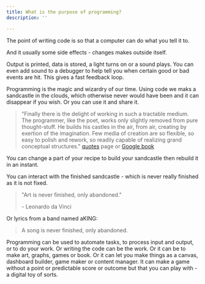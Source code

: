 ```yaml
---
title: What is the purpose of programming?
description: ''

---
```

The point of writing code is so that a computer can do what you tell it to.

And it usually some side effects - changes makes outside itself.

Output is printed, data is stored, a light turns on or a sound plays. You can even add sound to a debugger to help tell you when certain good or bad events are hit. This gives a fast feedback loop.


Programming is the magic and wizardry of our time. Using code we maks a sandcastle in the clouds, which otherwise never would have been and it can disappear if you wish. Or you can use it and share it.

> "Finally there is the delight of working in such a tractable medium. The programmer, like the poet, works only slightly removed from pure thought-stuff. He builds his castles in the air, from air, creating by exertion of the imagination. Few media of creation are so flexible, so easy to polish and rework, so readily capable of realizing grand conceptual structures." [quotes](http://pages.cs.wisc.edu/~param/quotes/man-month.html) page or [Google book](https://books.google.co.za/books?id=Yq35BY5Fk3gC&pg=PT24#v=onepage&q&f=false)

You can change a part of your recipe to build your sandcastle then rebuild it in an instant.

You can interact with the finished sandcastle - which is never really finished as it is not fixed. 

> "Art is never finished, only abandoned."
> 
> \- Leonardo da Vinci

Or lyrics from a band named aKING:

> A song is never finished, only abandoned.

Programming can be used to automate tasks, to process input and output, or to do your work. Or writing the code can be the work. Or it can be to make art, graphs, games or book. Or it can let you make things as a canvas, dashboard builder, game maker or content manager. It can make a game without a point or predictable score or outcome but that you can play with - a digital toy of sorts.
